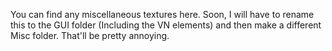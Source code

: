 You can find any miscellaneous textures here. Soon, I will have to rename this to the GUI folder (Including the VN elements) and then make a different Misc folder. That'll be pretty annoying.